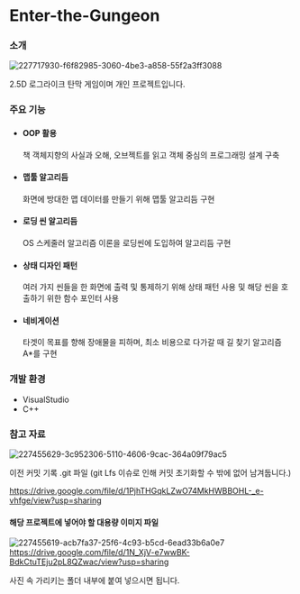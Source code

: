 # Enter-the-Gungeon

### 소개
![227717930-f6f82985-3060-4be3-a858-55f2a3ff3088](https://user-images.githubusercontent.com/63230518/227720468-465e4998-32d9-43d8-9b20-c83d4307cd67.png)

2.5D 로그라이크 탄막 게임이며 개인 프로젝트입니다.

### 주요 기능
- #### OOP 활용

  책 객체지향의 사실과 오해, 오브젝트를 읽고 객체 중심의 프로그래밍 설계 구축
  
- #### 맵툴 알고리듬

  화면에 방대한 맵 데이터를 만들기 위해 맵툴 알고리듬 구현

- #### 로딩 씬 알고리듬

  OS 스케줄러 알고리즘 이론을 로딩씬에 도입하여 알고리듬 구현

- #### 상태 디자인 패턴
  
  여러 가지 씬들을 한 화면에 출력 및 통제하기 위해 상태 패턴 사용 및 해당 씬을 호출하기 위한 함수 포인터 사용

- #### 네비게이션
  
  타겟이 목표를 향해 장애물을 피하며, 최소 비용으로 다가갈 때 길 찾기 알고리즘 A*를 구현
 
### 개발 환경
- VisualStudio
- C++

### 참고 자료
![227455629-3c952306-5110-4606-9cac-364a09f79ac5](https://user-images.githubusercontent.com/63230518/227720467-91c547af-376a-44fe-a037-3340859dcbcf.png)

이전 커밋 기록 .git 파일 (git Lfs 이슈로 인해 커밋 초기화할 수 밖에 없어 남겨둡니다.)

https://drive.google.com/file/d/1PjhTHGqkLZwO74MkHWBBOHL-_e-vhfge/view?usp=sharing

#### 해당 프로젝트에 넣어야 할 대용량 이미지 파일
![227455619-acb7fa37-25f6-4c93-b5cd-6ead33b6a0e7](https://user-images.githubusercontent.com/63230518/227720465-03f656ad-53cf-438d-83f0-70adcaadf921.png)
https://drive.google.com/file/d/1N_XjV-e7wwBK-BdkCtuTEju2pL8QZwac/view?usp=sharing

사진 속 가리키는 폴더 내부에 붙여 넣으시면 됩니다.




